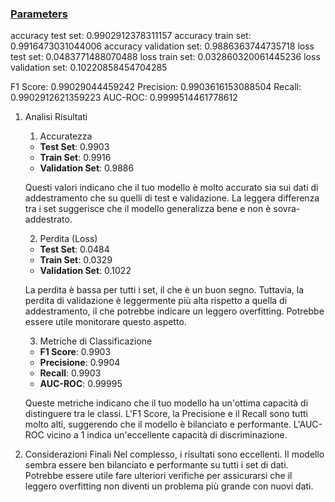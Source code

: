 

### [Parameters](./parameters.txt)

accuracy test set: 0.9902912378311157
accuracy train set: 0.9916473031044006
accuracy validation set: 0.9886363744735718
loss test set: 0.0483771488070488
loss train set: 0.032860320061445236
loss validation set: 0.10220858454704285

F1 Score: 0.99029044459242
Precision: 0.9903616153088504
Recall: 0.9902912621359223
AUC-ROC: 0.9999514461778612


1. Analisi Risultati

    1. Accuratezza
    - **Test Set**: 0.9903
    - **Train Set**: 0.9916
    - **Validation Set**: 0.9886

    Questi valori indicano che il tuo modello è molto accurato sia sui dati di addestramento che su quelli di test e validazione. La leggera differenza tra i set suggerisce che il modello generalizza bene e non è sovra-addestrato.

    2. Perdita (Loss)
    - **Test Set**: 0.0484
    - **Train Set**: 0.0329
    - **Validation Set**: 0.1022

    La perdita è bassa per tutti i set, il che è un buon segno. Tuttavia, la perdita di validazione è leggermente più alta rispetto a quella di addestramento, il che potrebbe indicare un leggero overfitting. Potrebbe essere utile monitorare questo aspetto.

    3. Metriche di Classificazione
    - **F1 Score**: 0.9903
    - **Precisione**: 0.9904
    - **Recall**: 0.9903
    - **AUC-ROC**: 0.99995

    Queste metriche indicano che il tuo modello ha un'ottima capacità di distinguere tra le classi. L'F1 Score, la Precisione e il Recall sono tutti molto alti, suggerendo che il modello è bilanciato e performante. L'AUC-ROC vicino a 1 indica un'eccellente capacità di discriminazione.

2. Considerazioni Finali
Nel complesso, i risultati sono eccellenti. Il modello sembra essere ben bilanciato e performante su tutti i set di dati. Potrebbe essere utile fare ulteriori verifiche per assicurarsi che il leggero overfitting non diventi un problema più grande con nuovi dati.

